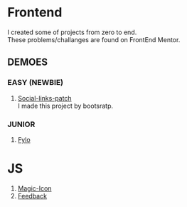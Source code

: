 # Frontend
I created some of projects from zero to end.\
These problems/challanges are found on FrontEnd Mentor.

## DEMOES
### EASY (NEWBIE)
  1. [Social-links-patch](https://mhmdhalim.github.io/Frontend/social-links-patch/)\
     I made this project by bootsratp.
  
### JUNIOR
1. [Fylo](https://mhmdhalim.github.io/Frontend/Fylo/)


# JS
1. [Magic-Icon](https://mhmdhalim.github.io/Frontend/Magic-Icon/)
2. [Feedback](https://mhmdhalim.github.io/Frontend/Feedback/)
